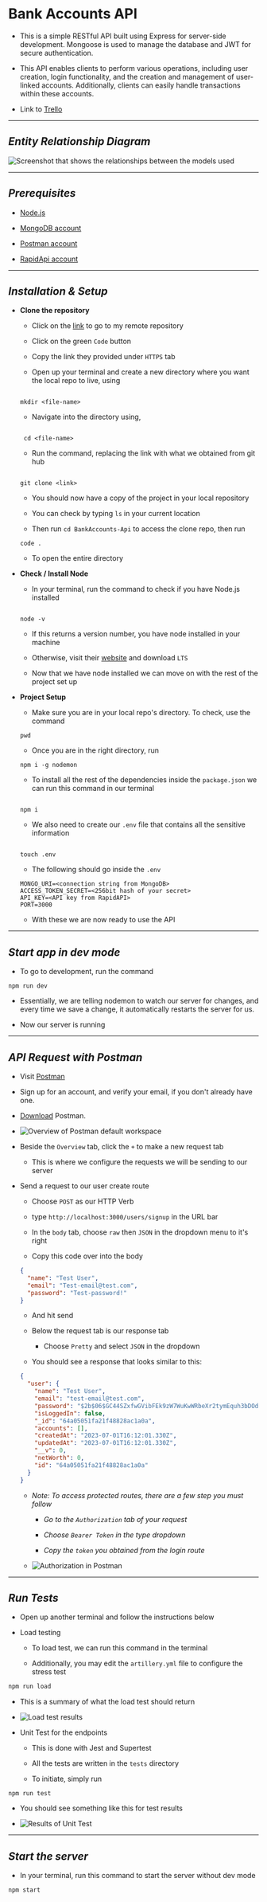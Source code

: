 # **Bank Accounts API**

- This is a simple RESTful API built using Express for server-side development. Mongoose is used to manage the database and JWT for secure authentication.

- This API enables clients to perform various operations, including user creation, login functionality, and the creation and management of user-linked accounts. Additionally, clients can easily handle transactions within these accounts.

- Link to [Trello](https://trello.com/b/oGNpr1ty/user-stories-ga-sei-project-2)

---

## _Entity Relationship Diagram_

![Screenshot that shows the relationships between the models used](https://i.imgur.com/bZiF9va.png)

---

## _Prerequisites_

- [Node.js](https://nodejs.org/en)

- [MongoDB account](https://account.mongodb.com/account/login)

- [Postman account](https://identity.getpostman.com/signup)

- [RapidApi account](https://rapidapi.com/auth/sign-up)

---

## _Installation & Setup_

- **Clone the repository**

  - Click on the [link](https://github.com/joe-bor/BankAccounts-Api.git) to go to my remote repository

  - Click on the green `Code` button

  - Copy the link they provided under `HTTPS` tab

  - Open up your terminal and create a new directory where you want the local repo to live, using

  ```

  mkdir <file-name>

  ```

  - Navigate into the directory using,

  ```

   cd <file-name>

  ```

  - Run the command, replacing the link with what we obtained from git hub

  ```

  git clone <link>

  ```

  - You should now have a copy of the project in your local repository

  - You can check by typing `ls` in your current location

  - Then run `cd BankAccounts-Api` to access the clone repo, then run

  ```
  code .
  ```

  - To open the entire directory

- **Check / Install Node**

  - In your terminal, run the command to check if you have Node.js installed

  ```

  node -v

  ```

  - If this returns a version number, you have node installed in your machine

  - Otherwise, visit their [website](https://nodejs.org/en) and download `LTS`

  - Now that we have node installed we can move on with the rest of the project set up

- **Project Setup**

  - Make sure you are in your local repo's directory. To check, use the command

  ```
  pwd
  ```

  - Once you are in the right directory, run

  ```
  npm i -g nodemon
  ```

  - To install all the rest of the dependencies inside the `package.json` we can run this command in our terminal

  ```

  npm i

  ```

  - We also need to create our `.env` file that contains all the sensitive information

  ```

  touch .env

  ```

  - The following should go inside the `.env`

  ```
  MONGO_URI=<connection string from MongoDB>
  ACCESS_TOKEN_SECRET=<256bit hash of your secret>
  API_KEY=<API key from RapidAPI>
  PORT=3000
  ```

  - With these we are now ready to use the API

---

## _Start app in dev mode_

- To go to development, run the command

```
npm run dev
```

- Essentially, we are telling nodemon to watch our server for changes, and every time we save a change, it automatically restarts the server for us.

- Now our server is running

---

## _API Request with Postman_

- Visit [Postman](https://www.postman.com/)

- Sign up for an account, and verify your email, if you don't already have one.

- [Download](https://www.postman.com/downloads/) Postman.

- ![Overview of Postman default workspace](https://i.imgur.com/KAgm4Rp.png)

- Beside the `Overview` tab, click the `+` to make a new request tab

  - This is where we configure the requests we will be sending to our server

- Send a request to our user create route

  - Choose `POST` as our HTTP Verb

  - type `http://localhost:3000/users/signup` in the URL bar

  - In the `body` tab, choose `raw` then `JSON` in the dropdown menu to it's right

  - Copy this code over into the body

  ```json
  {
    "name": "Test User",
    "email": "Test-email@test.com",
    "password": "Test-password!"
  }
  ```

  - And hit send

  - Below the request tab is our response tab

    - Choose `Pretty` and select `JSON` in the dropdown

  - You should see a response that looks similar to this:

  ```json
  {
    "user": {
      "name": "Test User",
      "email": "test-email@test.com",
      "password": "$2b$06$GC44SZxfwGVibFEk9zW7WuKwWRbeXr2tymEquh3bDOduNEiJLqjuW",
      "isLoggedIn": false,
      "_id": "64a05051fa21f48828ac1a0a",
      "accounts": [],
      "createdAt": "2023-07-01T16:12:01.330Z",
      "updatedAt": "2023-07-01T16:12:01.330Z",
      "__v": 0,
      "netWorth": 0,
      "id": "64a05051fa21f48828ac1a0a"
    }
  }
  ```

  - _Note: To access protected routes, there are a few step you must follow_

    - _Go to the `Authorization` tab of your request_

    - _Choose `Bearer Token` in the type dropdown_

    - _Copy the `token` you obtained from the login route_

  - ![Authorization in Postman](https://i.imgur.com/hWcB1qx.png)

---

## _Run Tests_

- Open up another terminal and follow the instructions below

- Load testing

  - To load test, we can run this command in the terminal

  - Additionally, you may edit the `artillery.yml` file to configure the stress test

```zsh
npm run load
```

- This is a summary of what the load test should return

- ![Load test results](https://i.imgur.com/qjr2Tnd.png)

- Unit Test for the endpoints

  - This is done with Jest and Supertest

  - All the tests are written in the `tests` directory

  - To initiate, simply run

```
npm run test
```

- You should see something like this for test results

- ![Results of Unit Test](https://i.imgur.com/8H4s2X6.png)

---

## _Start the server_

- In your terminal, run this command to start the server without dev mode

```
npm start
```
